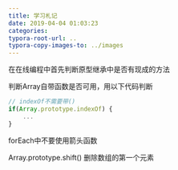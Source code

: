 ```yaml
---
title: 学习札记
date: 2019-04-04 01:03:23
categories:
typora-root-url: ..
typora-copy-images-to: ../images
---
```



在在线编程中首先判断原型继承中是否有现成的方法

判断Array自带函数是否可用，用以下代码判断

```js
// indexOf不需要带()
if(Array.prototype.indexOf) {
	...
}
```

forEach中不要使用箭头函数

Array.prototype.shift() 删除数组的第一个元素

